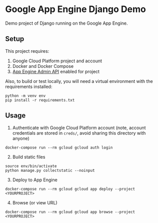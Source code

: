 # Google App Engine Django Demo

Demo project of Django running on the Google App Engine.

## Setup

This project requires:

 1) Google Cloud Platform project and account
 2) Docker and Docker Compose
 3) [App Engine Admin API](https://console.cloud.google.com/apis/library/appengine.googleapis.com?project=londonappdev-test&folder&organizationId=26405936585) enabled for project

Also, to build or test locally, you will need a virtual environment with the requirements installed:

```
python -m venv env
pip install -r requirements.txt
```

## Usage

 1) Authenticate with Google Cloud Platform account (note, account credentials are stored in `creds/`, avoid sharing this directory with anyone)

```
docker-compose run --rm gcloud gcloud auth login
```

 2) Build static files

```
source env/bin/activate
python manage.py collectstatic --noinput
```

3) Deploy to App Engine

```
docker-compose run --rm gcloud gcloud app deploy --project <YOURPROJECT>
```

4) Browse (or view URL)

```
docker-compose run --rm gcloud gcloud app browse --project <YOURPROJECT>
```
